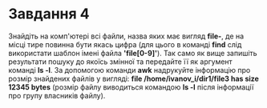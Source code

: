 # Завдання 4

Знайдіть на комп'ютері всі файли, назва яких має вигляд **file-**, де на місці тире повинна бути якась цифра (для цього в команді **find** слід використати шаблон імені файла **'file[0-9]'**). Так само як вище запишіть результати пошуку до якоїсь змінної та передайте її як аргумент команді **ls -l**. За допомогою команди **awk** надрукуйте інформацію про розмір знайдених файлів у вигляді: **file /home/ivanov_i/dir1/file3 has size 12345 bytes** (розмір файлу виводиться командою **ls -l** після інформації про групу власників файлу).
